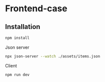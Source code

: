 # Frontend-case

## Installation

```bash
npm install
```

Json server

```bash
npx json-server --watch ./assets/items.json
```

Client

```bash
npm run dev
```
